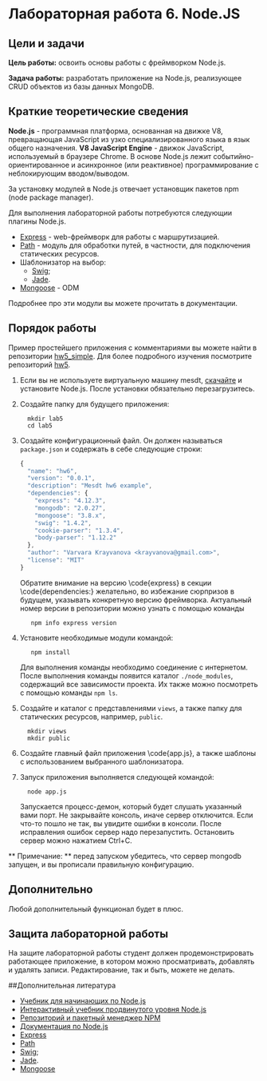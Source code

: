 # Лабораторная работа 6. Node.JS

## Цели и задачи

**Цель работы:** освоить основы работы с фреймворком Node.js.

**Задача работы:** разработать приложение на Node.js, реализующее CRUD объектов из базы данных MongoDB. 

## Краткие теоретические сведения

**Node.js** - программная платформа, основанная на движке V8, превращающая JavaScript из узко специализированного языка в язык общего назначения. **V8 JavaScript Engine** - движок JavaScript, используемый в браузере Chrome. В основе Node.js лежит событийно-ориентированное и асинхронное (или реактивное) программирование с неблокирующим вводом/выводом.

За установку модулей в Node.js отвечает установщик пакетов npm (node package manager).

Для выполнения лабораторной работы потребуются следующии плагины Node.js.
- [Express](http://expressjs.com/) - web-фреймворк для работы с маршрутизацией.
- [Path](https://nodejs.org/api/path.html) - модуль для обработки путей, в частности, для подключения статических ресурсов.
- Шаблонизатор на выбор:
	- [Swig](http://paularmstrong.github.io/swig/);
	- [Jade](http://jade-lang.com/).
- [Mongoose](http://mongoosejs.com/docs/guide.html) - ODM

Подробнее про эти модули вы можете прочитать в документации.

## Порядок работы

Пример простейшего приложения с комментариями вы можете найти в репозитории [hw5_simple](https://github.com/mesdt/hw5_simple). Для более подробного изучения посмотрите репозиторий
[hw5](https://github.com/mesdt/hw5).

1. Если вы не используете виртуальную машину mesdt, [скачайте](http://nodejs.org/download) и установите Node.js. После установки обязательно перезагрузитесь.
1. Создайте папку для будущего приложения: 
	
	```
      mkdir lab5 
      cd lab5
    ```
1. Создайте конфигурационный файл.
    Он должен называться `package.json` и содержать в себе следующие строки:

    ```javascript
	{
	  "name": "hw6",
	  "version": "0.0.1",
	  "description": "Mesdt hw6 example",
	  "dependencies": {
		"express": "4.12.3",
		"mongodb": "2.0.27",
		"mongoose": "3.8.x",
		"swig": "1.4.2",
		"cookie-parser": "1.3.4",
		"body-parser": "1.12.2"
	  },
	  "author": "Varvara Krayvanova <krayvanova@gmail.com>",
	  "license": "MIT"
	}
	```
    
    Обратите внимание на версию \code{express} в секции \code{dependencies:} желательно, во избежание сюрпризов в будущем, указывать конкретную версию фреймворка. Актуальный номер версии в репозитории можно узнать с помощью команды

    ```
       npm info express version
    ```

1. Установите необходимые модули командой:
    
	```
       npm install
    ```
	
	Для выполнения команды необходимо соединение с интернетом. После выполнения команды появится каталог `./node_modules`, содержащий все зависимости проекта. Их также можно посмотреть с помощью команды `npm ls`.

1. Создайте и каталог с представлениями `views`, а также папку для статических ресурсов, например, `public`. 

    ```
      mkdir views
      mkdir public
    ```
	
1. Создайте главный файл приложения \code{app.js}, а также шаблоны с использованием выбранного шаблонизатора.  

1. Запуск приложения выполняется следующей командой:

	```
	  node app.js
	```

	Запускается процесс-демон, который будет слушать указанный вами порт. Не закрывайте консоль, иначе сервер отключится. Если что-то пошло не так, вы увидите ошибки в консоли. После исправления ошибок сервер надо перезапустить. Остановить сервер можно нажатием Ctrl+C.
	
** Примечание: ** перед запуском убедитесь, что сервер mongodb запущен, и вы прописали правильную конфигурацию.	

## Дополнительно
Любой дополнительный функционал будет в плюс.

## Защита лабораторной работы
На защите лабораторной работы студент должен продемонстрировать работающее приложение, в котором можно просматривать, добавлять и удалять записи. Редактирование, так и быть, можете не делать.

##Дополнительная литература
- [Учебник для начинающих по Node.js](http://nodebeginner.ru/)
- [Интерактивный учебник продвинутого уровня Node.js](http://nodeschool.io/)
- [Репозиторий и пакетный менеджер NPM](https://www.npmjs.org/)
- [Документация по Node.js](http://nodejs.org/api/)
- [Express](http://expressjs.com/) 
- [Path](https://nodejs.org/api/path.html) 
- [Swig](http://paularmstrong.github.io/swig/);
- [Jade](http://jade-lang.com/).
- [Mongoose](http://mongoosejs.com/docs/guide.html)